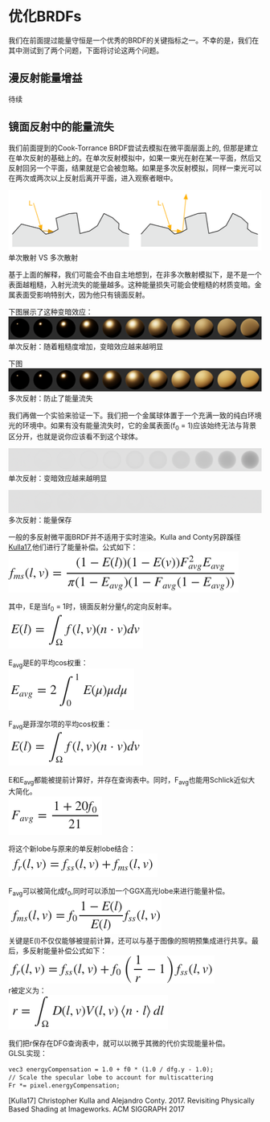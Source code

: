 # 优化BRDFs

我们在前面提过能量守恒是一个优秀的BRDF的关键指标之一。不幸的是，我们在其中测试到了两个问题，下面将讨论这两个问题。

## 漫反射能量增益
待续

## 镜面反射中的能量流失
我们前面提到的Cook-Torrance BRDF尝试去模拟在微平面层面上的, 但那是建立在单次反射的基础上的。在单次反射模拟中，如果一束光在射在某一平面，然后又反射回另一个平面，结果就是它会被忽略。如果是多次反射模拟，同样一束光可以在两次或两次以上反射后离开平面，进入观察者眼中。

![diagram_single_vs_multi_scatter](../../assets/material/4.7/diagram_single_vs_multi_scatter.png)
单次散射 VS 多次散射

基于上面的解释，我们可能会不由自主地想到，在非多次散射模拟下，是不是一个表面越粗糙，入射光流失的能量越多。这种能量损失可能会使粗糙的材质变暗。金属表面受影响特别大，因为他只有镜面反射。

下图展示了这种变暗效应：
![material_metallic_energy_loss](../../assets/material/4.7/material_metallic_energy_loss.png)
单次反射：随着粗糙度增加，变暗效应越来越明显

下图
![material_metallic_energy_preservation](../../assets/material/4.7/material_metallic_energy_preservation.png)
多次反射：防止了能量流失

我们再做一个实验来验证一下。我们把一个金属球体置于一个充满一致的纯白环境光的环境中。如果有没有能量流失时，它的金属表面(f<sub>0</sub> = 1)应该始终无法与背景区分开，也就是说你应该看不到这个球体。

![material_furnace_energy_loss](../../assets/material/4.7/material_furnace_energy_loss.png)
单次反射：变暗效应越来越明显

![material_furnace_energy_preservation](../../assets/material/4.7/material_furnace_energy_preservation.png)
多次反射：能量保存

一般的多反射微平面BRDF并不适用于实时渲染。Kulla and Conty另辟蹊径[Kulla17](#Kulla17),他们进行了能量补偿。公式如下：
![Kulla17](../../assets/material/4.7/Kulla17.png)

其中，E是当f<sub>0</sub> = 1时，镜面反射分量f<sub>r</sub>的定向反射率。  
![24](../../assets/material/4.7/24.png)

E<sub>avg</sub>是E的平均cos权重：  
![25](../../assets/material/4.7/25.png)

F<sub>avg</sub>是菲涅尔项的平均cos权重：  
![24](../../assets/material/4.7/24.png)

E和E<sub>avg</sub>都能被提前计算好，并存在查询表中。同时，F<sub>avg</sub>也能用Schlick近似大大简化。    
![27](../../assets/material/4.7/27.png)

将这个新lobe与原来的单反射lobe结合：  
![28](../../assets/material/4.7/28.png) 

F<sub>avg</sub>可以被简化成f<sub>0</sub>,同时可以添加一个GGX高光lobe来进行能量补偿。    
![29](../../assets/material/4.7/29.png)  
关键是E(l)不仅仅能够被提前计算，还可以与基于图像的照明预集成进行共享。最后，多反射能量补偿公式如下：    
![30](../../assets/material/4.7/30.png)  
r被定义为：  
![31](../../assets/material/4.7/31.png)

我们把r保存在DFG查询表中，就可以以微乎其微的代价实现能量补偿。  
GLSL实现：  
```
vec3 energyCompensation = 1.0 + f0 * (1.0 / dfg.y - 1.0);
// Scale the specular lobe to account for multiscattering
Fr *= pixel.energyCompensation;
```




<span id="Kulla17">[Kulla17] Christopher Kulla and Alejandro Conty. 2017. Revisiting Physically Based Shading at Imageworks. ACM SIGGRAPH 2017
</span>